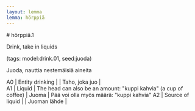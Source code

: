 ```yaml
---
layout: lemma
lemma: hörppiä
---
```


<div class="sense">
# <span class="sensename">hörppiä.1</span>

<span class="description">Drink, take in liquids</span>

(tags: model:drink.01, seed:juoda)

<span class="description">Juoda, nauttia nestemäisiä aineita</span>

A0 | Entity drinking |   | Taho, joka juo |  
A1 | Liquid | The head can also be an amount: "kuppi kahvia" (a cup of coffee) | Juoma | Pää voi olla myös määrä: "kuppi kahvia"
A2 | Source of liquid |   | Juoman lähde |  

</div>

